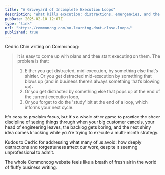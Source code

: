 ```yaml
---
title: "A Graveyard of Incomplete Execution Loops"
description: "What kills execution: distractions, emergencies, and the forgotten review phase"
pubDate: 2025-02-10 12:07Z
type: "link"
url: "https://commoncog.com/no-learning-dont-close-loops/"
published: true
---
```


Cedric Chin writing on Commoncog:

> it is easy to come up with plans and then start executing on them. The problem is that:
>
> 1. Either you get distracted, mid-execution, by something else that’s shinier. Or you get distracted mid-execution by something that blows up (and in business there’s always something that’s blowing up).
> 2. Or you get distracted by something else that pops up at the end of the current execution loop,
> 3. Or you forget to do the 'study' bit at the end of a loop, which informs your next cycle.

It's easy to proclaim focus, but it's a whole other game to practice the sheer discipline of seeing things through when your big customer cancels, your head of engineering leaves, the backlog gets boring, and the next shiny idea comes knocking while you're trying to execute a multi-month strategy.

Kudos to Cedric for addressing what many of us avoid: how deeply distractions and forgetfulness affect our work, despite it seeming unprofessional to admit.

The whole Commoncog website feels like a breath of fresh air in the world of fluffy business writing.
